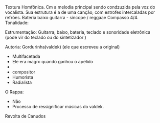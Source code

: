 Textura Homfônica. Cm a melodia principal sendo condzuzida pela voz do vocalista. Sua estrutura é a de uma canção, com estrofes intercaladas por refrões. Bateria baixo guitarra - síncope / reggaae Compasso 4/4. Tonalidade: 

Estrumentação: Guitarra, baixo, bateria, teclado e sonoridade eletrônica (pode vir do teclado ou do sintetizador )

Autoria:  Gordurinha(valdek) (ele que escreveu a original) 
- Multifacetada 
- Ele era magro quando ganhou o apelido
- 
- compositor 
- Humorista
- Radialista

O Rappa: 
- Não 
- Processo de ressignificar músicas do valdek. 




Revolta de Canudos
